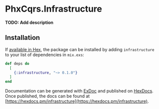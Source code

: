 # PhxCqrs.Infrastructure

**TODO: Add description**

## Installation

If [available in Hex](https://hex.pm/docs/publish), the package can be installed
by adding `infrastructure` to your list of dependencies in `mix.exs`:

```elixir
def deps do
  [
    {:infrastructure, "~> 0.1.0"}
  ]
end
```

Documentation can be generated with [ExDoc](https://github.com/elixir-lang/ex_doc)
and published on [HexDocs](https://hexdocs.pm). Once published, the docs can
be found at [https://hexdocs.pm/infrastructure](https://hexdocs.pm/infrastructure).

